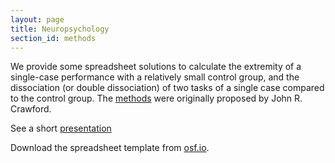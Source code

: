 ```yaml
---
layout: page
title: Neuropsychology
section_id: methods
---
```


We provide some spreadsheet solutions to calculate the extremity of a single-case performance with a relatively small control group, and the dissociation (or double dissociation) of two tasks of a single case compared to the control group. The [methods](http://homepages.abdn.ac.uk/j.crawford/pages/dept/SingleCaseMethodology.htm) were originally proposed by John R. Crawford.

<i class='fa fa-file'></i> See a short [presentation](https://docs.google.com/presentation/d/1SV4c-kzacJW_RINmBSHZY9dzs8jp0odpjUAB0a65TFk/edit?usp=sharing)

<i class='fa fa-table'></i> Download the spreadsheet template from [osf.io](https://osf.io/uxd7q/).
